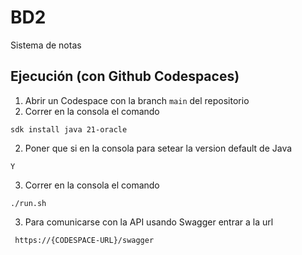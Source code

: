 # BD2
Sistema de notas
## Ejecución (con Github Codespaces)
1) Abrir un Codespace con la branch `main` del repositorio
1) Correr en la consola el comando
```
sdk install java 21-oracle
```
2) Poner que si en la consola para setear la version default de Java
```
Y
```
3) Correr en la consola el comando 
```
./run.sh
```
3) Para comunicarse con la API usando Swagger entrar a la url
```
 https://{CODESPACE-URL}/swagger
```
